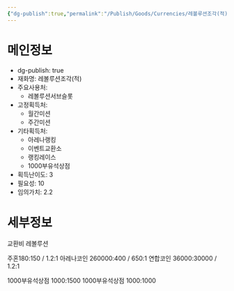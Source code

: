 ```yaml
---
{"dg-publish":true,"permalink":"/Publish/Goods/Currencies/레볼루션조각(적)/"}
---
```


<span><span><h1 data-heading="메인정보" dir="auto">메인정보</h1></span></span><p><ul class="dataview dataview-ul dataview-result-object-ul"><li class="dataview dataview-li dataview-result-object-li">dg-publish: <span>true</span></li><li class="dataview dataview-li dataview-result-object-li">재화명: <span>레볼루션조각(적)</span></li><li class="dataview dataview-li dataview-result-object-li">주요사용처: <ul class="dataview dataview-ul dataview-result-list-ul"><li class="dataview-result-list-li"><span>레볼루션서브슬롯</span></li></ul></li><li class="dataview dataview-li dataview-result-object-li">고정획득처: <ul class="dataview dataview-ul dataview-result-list-ul"><li class="dataview-result-list-li"><span>월간미션</span></li><li class="dataview-result-list-li"><span>주간미션</span></li></ul></li><li class="dataview dataview-li dataview-result-object-li">기타획득처: <ul class="dataview dataview-ul dataview-result-list-ul"><li class="dataview-result-list-li"><span>아레나랭킹</span></li><li class="dataview-result-list-li"><span>이벤트교환소</span></li><li class="dataview-result-list-li"><span>랭킹레이스</span></li><li class="dataview-result-list-li"><span>1000부유석상점</span></li></ul></li><li class="dataview dataview-li dataview-result-object-li">획득난이도: <span>3</span></li><li class="dataview dataview-li dataview-result-object-li">필요성: <span>10</span></li><li class="dataview dataview-li dataview-result-object-li">임의가치: <span>2.2</span></li></ul></p><span><span><h1 data-heading="세부정보" dir="auto">세부정보</h1></span></span>
교환비
레볼루션

주혼180:150 / 1.2:1
아레나코인 260000:400 / 650:1
연합코인 36000:30000 / 1.2:1


1000부유석상점 1000:1500
1000부유석상점 1000:1000

